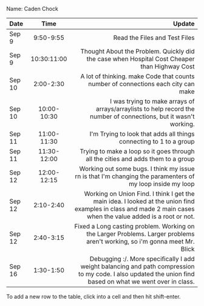 Name: Caden Chock

| Date   |    Time     |                                                                                                                                                        Update |
|:-------|:-----------:|--------------------------------------------------------------------------------------------------------------------------------------------------------------:|
| Sep 9  |  9:50-9:55  |                                                                                                                                 Read the Files and Test Files |
| Sep 9  | 10:30:11:00 |                                                                  Thought About the Problem. Quickly did the case when Hospital Cost Cheaper than Highway Cost |
| Sep 10 |  2:00-2:30  |                                                                             A lot of thinking. make Code that counts number of connections each city can make |
| Sep 10 | 10:00-10:30 |                                             I was trying to make arrays of arrays/arraylists to help record the number of connections, but it wasn't working. |
| Sep 11 | 11:00-11:30 |                                                                                            I'm Trying to look that adds all things connecting to 1 to a group |
| Sep 11 | 11:30-12:00 |                                                                              Trying to make a loop so it goes through all the cities and adds them to a group |
| Sep 12 | 12:00-12:15 |                                                     Working out some bugs. I think my issue rn is that I'm changing the paramenters of my loop inside my loop |
| Sep 12 |  2:10-2:40  | Working on Union Find. I think I get the main idea. I looked at the union find examples in class and made 2 main cases when the value added is a root or not. |
| Sep 12 |  2:40-3:15  |                                     Fixed a Long casting problem. Working on the Larger Problems. Larger problems aren't working, so i'm gonna meet Mr. Blick |
| Sep 16 |  1:30-1:50  |    Debugging :/. More specifically I add weight balancing and path compression to my code. I also updated the union find based on what we went over in class. |


To add a new row to the table, click into a cell and then hit shift-enter.